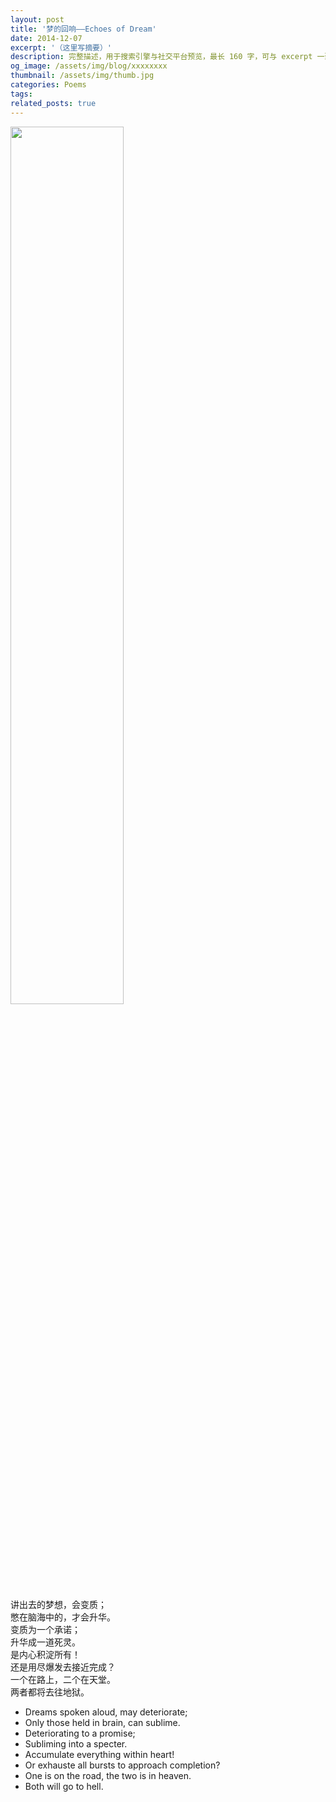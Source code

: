 ```yaml
---
layout: post
title: '梦的回响——Echoes of Dream'
date: 2014-12-07
excerpt: '（这里写摘要）'
description: 完整描述，用于搜索引擎与社交平台预览，最长 160 字，可与 excerpt 一致
og_image: /assets/img/blog/xxxxxxxx
thumbnail: /assets/img/thumb.jpg
categories: Poems
tags: 
related_posts: true
---
```


<img src="{{ '/assets/img/blog/xxxxxxxx' | relative_url }}" style="width:60%;">

讲出去的梦想，会变质；  
憋在脑海中的，才会升华。  
变质为一个承诺；  
升华成一道死灵。  
是内心积淀所有！  
还是用尽爆发去接近完成？  
一个在路上，二个在天堂。  
两者都将去往地狱。

- Dreams spoken aloud, may deteriorate;
- Only those held in brain, can sublime.
- Deteriorating to a promise;
- Subliming into a specter.
- Accumulate everything within heart!
- Or exhauste all bursts to approach completion?
- One is on the road, the two is in heaven.
- Both will go to hell.